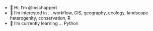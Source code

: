 - 👋 Hi, I’m @mschappert
- 👀 I’m interested in ... workflow, GIS, geography, ecology, landscape heterogenity, conservation, R
- 🌱 I’m currently learning ... Python

<!---
schapppm/schapppm is a ✨ special ✨ repository because its `README.md` (this file) appears on your GitHub profile.
You can click the Preview link to take a look at your changes.
--->
